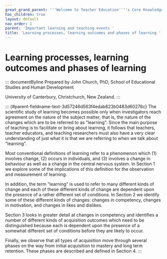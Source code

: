 ```yaml
---
great_grand_parent: '''Welcome to Teacher Education''''s Core Knowledge and Skills.'''
has_children: true
layout: default
nav_order: 1
parent: 'Important learning and teaching events '
title: 'Learning processes, learning outcomes and phases of learning '
---
```

# Learning processes, learning outcomes and phases of learning 


::: documentByline
Prepared by John Church, PhD, School of Educational Studies and Human
Development

University of Canterbury, Christchurch, New Zealand.
:::

::: {#parent-fieldname-text-3d57246d563f4edab823b0483d60276c}
The scientific study of learning becomes possible only when
investigators reach agreement on the nature of the subject matter, that
is, the nature of the changes which are to be referred to as "learning".
Since the main purpose of teaching is to facilitate or bring about
learning, it follows that teachers, teacher educators, and teaching
researchers must also have a very clear understanding of just what it is
that we are referring to when we talk about "learning".

Most conventional definitions of learning refer to a phenomenon which
(1) involves change, (2) occurs in individuals, and (3) involves a
change in behaviour as well as a change in the central nervous system.
In Section 1 we explore some of the implications of this definition for
the observation and measurement of learning.

In addition, the term "learning" is used to refer to many different
kinds of change and each of these different kinds of change are
dependent upon the presence of a rather different set of conditions. In
Section 2 we identify some of these different kinds of changes: changes
in competency, changes in motivation, and changes in likes and dislikes.

Section 3 looks in greater detail at changes in competency and
identifies a number of different kinds of acquisition outcomes which
need to be distinguished because each is dependent upon the presence of
a somewhat different set of conditions before they are likely to occur.

Finally, we observe that all types of acquisition move through several
phases on the way from initial acquisition to mastery and long term
retention. These phases are described and defined in Section 4.
:::
